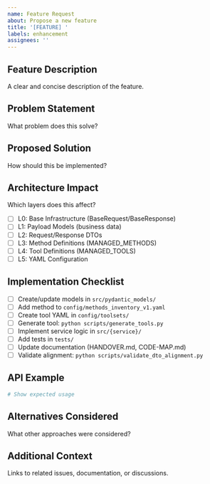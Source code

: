 ```yaml
---
name: Feature Request
about: Propose a new feature
title: '[FEATURE] '
labels: enhancement
assignees: ''
---
```


## Feature Description
A clear and concise description of the feature.

## Problem Statement
What problem does this solve?

## Proposed Solution
How should this be implemented?

## Architecture Impact
Which layers does this affect?
- [ ] L0: Base Infrastructure (BaseRequest/BaseResponse)
- [ ] L1: Payload Models (business data)
- [ ] L2: Request/Response DTOs
- [ ] L3: Method Definitions (MANAGED_METHODS)
- [ ] L4: Tool Definitions (MANAGED_TOOLS)
- [ ] L5: YAML Configuration

## Implementation Checklist
- [ ] Create/update models in `src/pydantic_models/`
- [ ] Add method to `config/methods_inventory_v1.yaml`
- [ ] Create tool YAML in `config/toolsets/`
- [ ] Generate tool: `python scripts/generate_tools.py`
- [ ] Implement service logic in `src/{service}/`
- [ ] Add tests in `tests/`
- [ ] Update documentation (HANDOVER.md, CODE-MAP.md)
- [ ] Validate alignment: `python scripts/validate_dto_alignment.py`

## API Example
```python
# Show expected usage
```

## Alternatives Considered
What other approaches were considered?

## Additional Context
Links to related issues, documentation, or discussions.
